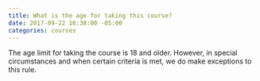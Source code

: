 ```yaml
---
title: What is the age for taking this course?
date: 2017-09-22 16:38:00 -05:00
categories: courses
---
```


The age limit for taking the course is 18 and older. However, in special circumstances and when certain criteria is met, we do make exceptions to this rule.
